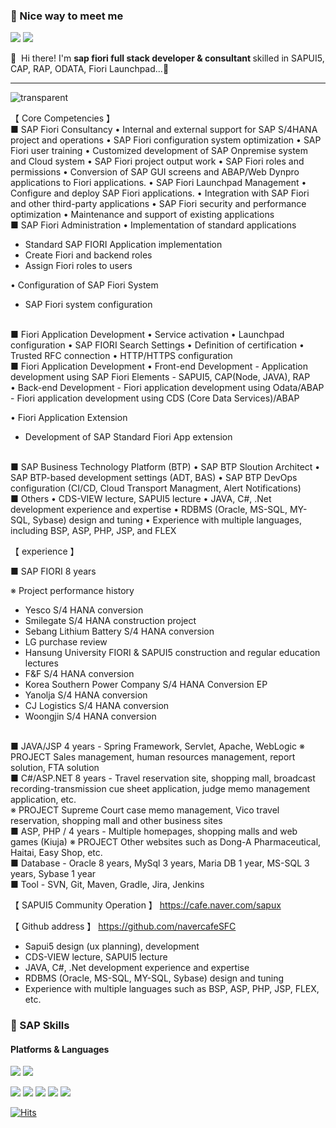 ### 🤞 Nice way to meet me
<p>
  <a href="https://cafe.naver.com/sapui/" target="_blank"><img src="https://img.shields.io/badge/SAP Fiori Cafe-DD0B78?style=flat-square&logo=GitHub%20Sponsors&logoColor=white"/></a>  
  <a href="mailto:pangsezi@gmail.com" target="_blank"><img src="https://img.shields.io/badge/pangsezi@gmail.com-EA4335?style=flat-square&logo=Gmail&logoColor=white"/></a>

  👋&nbsp; Hi there! I'm <b>sap fiori full stack developer & consultant </b> skilled in SAPUI5, CAP, RAP, ODATA, Fiori Launchpad...🚀<br/>
</p>

<hr/>

  ![transparent](https://capsule-render.vercel.app/api?type=transparent&fontColor=0080FF&text=Full&nbsp;Stack&nbsp;SAP&nbsp;Fiori&height=150&fontSize=60&desc=Developer%20and%20Consultant&descAlignY=75&descAlign=60)  

<p>
  
【 Core Competencies 】
<br/>
■ SAP Fiori Consultancy
• Internal and external support for SAP S/4HANA project and operations
• SAP Fiori configuration system optimization
• SAP Fiori user training
• Customized development of SAP Onpremise system and Cloud system
• SAP Fiori project output work
• SAP Fiori roles and permissions
• Conversion of SAP GUI screens and ABAP/Web Dynpro applications to Fiori applications.
• SAP Fiori Launchpad Management
• Configure and deploy SAP Fiori applications.
• Integration with SAP Fiori and other third-party applications
• SAP Fiori security and performance optimization
• Maintenance and support of existing applications
<br/>
■ SAP Fiori Administration
• Implementation of standard applications
- Standard SAP FIORI Application implementation
- Create Fiori and backend roles
- Assign Fiori roles to users

• Configuration of SAP Fiori System
- SAP Fiori system configuration
<br/>
■ Fiori Application Development
• Service activation
• Launchpad configuration
• SAP FIORI Search Settings
• Definition of certification
• Trusted RFC connection
• HTTP/HTTPS configuration
<br/>
■ Fiori Application Development
• Front-end Development
- Application development using SAP Fiori Elements
- SAPUI5, CAP(Node, JAVA), RAP

<br/>
• Back-end Development
- Fiori application development using Odata/ABAP
- Fiori application development using CDS (Core Data Services)/ABAP

• Fiori Application Extension
- Development of SAP Standard Fiori App extension
<br/>
■ SAP Business Technology Platform (BTP)
• SAP BTP Sloution Architect
• SAP BTP-based development settings (ADT, BAS)
• SAP BTP DevOps configuration (CI/CD, Cloud Transport Managment, Alert Notifications)
<br/>
■ Others
• CDS-VIEW lecture, SAPUI5 lecture
• JAVA, C#, .Net development experience and expertise
• RDBMS (Oracle, MS-SQL, MY-SQL, Sybase) design and tuning
• Experience with multiple languages, including BSP, ASP, PHP, JSP, and FLEX


<br/>

【 experience 】

■ SAP FIORI 8 years

※ Project performance history
- Yesco S/4 HANA conversion
- Smilegate S/4 HANA construction project
- Sebang Lithium Battery S/4 HANA conversion
- LG purchase review
- Hansung University FIORI & SAPUI5 construction and regular education lectures
- F&F S/4 HANA conversion
- Korea Southern Power Company S/4 HANA Conversion EP
- Yanolja S/4 HANA conversion
- CJ Logistics S/4 HANA conversion
- Woongjin S/4 HANA conversion
<br/>
■ JAVA/JSP 4 years
- Spring Framework, Servlet, Apache, WebLogic
※ PROJECT
Sales management, human resources management, report solution, FTA solution
<br/>
■ C#/ASP.NET 8 years
- Travel reservation site, shopping mall, broadcast recording-transmission cue sheet application, judge memo management application, etc.
 <br/>
※ PROJECT
Supreme Court case memo management, Vico travel reservation, shopping mall and other business sites
<br/>
■ ASP, PHP / 4 years
- Multiple homepages, shopping malls and web games (Kiuja)
※ PROJECT
Other websites such as Dong-A Pharmaceutical, Haitai, Easy Shop, etc.
<br/>
■ Database
- Oracle 8 years, MySql 3 years, Maria DB 1 year, MS-SQL 3 years, Sybase 1 year
<br/>
■ Tool
- SVN, Git, Maven, Gradle, Jira, Jenkins

【 SAPUI5 Community Operation 】
https://cafe.naver.com/sapux

【 Github address 】
https://github.com/navercafeSFC
- Sapui5 design (ux planning), development
- CDS-VIEW lecture, SAPUI5 lecture
- JAVA, C#, .Net development experience and expertise
- RDBMS (Oracle, MS-SQL, MY-SQL, Sybase) design and tuning
- Experience with multiple languages such as BSP, ASP, PHP, JSP, FLEX, etc.
</p>


### 💪 SAP Skills
#### Platforms & Languages
<p>
  <img src="https://img.shields.io/badge/SAP FIORI-61DAFB?style=flat-square&logo=Quarkus&logoColor=white"/>
  <img src="https://img.shields.io/badge/SAP BTP-61DAFB?style=flat-square&logo=React&logoColor=black"/>  
</p>
<p>
  <img src="https://img.shields.io/badge/SAPUI5-0095D5?style=flat-square&logo=SAPUI5&logoColor=white"/> 
  <img src="https://img.shields.io/badge/CAP-3178C6?style=flat-square&logo=CAP&logoColor=white"/>
  <img src="https://img.shields.io/badge/NODE-007396?style=flat-square&logo=NODE&logoColor=white"/>
  <img src="https://img.shields.io/badge/RAP-007396?style=flat-square&logo=RAP&logoColor=white"/>
  <img src="https://img.shields.io/badge/FIORI-FA7343?style=flat-square&logo=FIORI&logoColor=white"/>  
</p>

[![Hits](https://hits.seeyoufarm.com/api/count/incr/badge.svg?url=https%3A%2F%2Fgithub.com%2Fpangse%2Fhit-counter&count_bg=%2379C83D&title_bg=%23555555&icon=&icon_color=%23E7E7E7&title=hits&edge_flat=false)](https://hits.seeyoufarm.com)



<!--### 💪Other Languages -->

<!--
### 💪 Neo GitHub stats 
<p>
  [![Neo GitHub stats](https://github-readme-stats.vercel.app/api?username=pangse)](https://github.com/pangse/github-readme-stats)
</p>
-->
<!--
### 💪Github Uses Languages 
<p>  
![Top Langs](https://github-readme-stats.vercel.app/api/top-langs/?username=pangse&layout=compact)
</p>
-->


